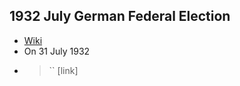## 1932 July German Federal Election
- [Wiki](https://en.wikipedia.org/wiki/July_1932_German_federal_election)
- On 31 July 1932
- > `` [link]
    